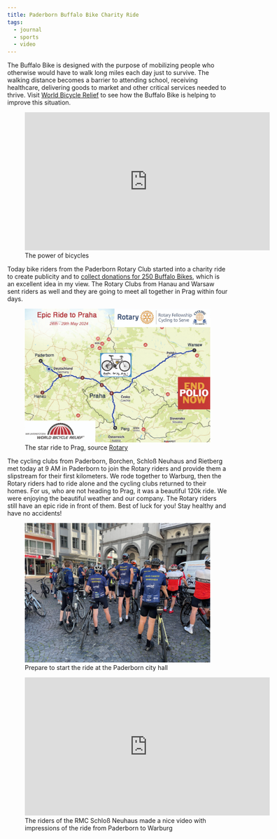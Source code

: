 ```yaml
---
title: Paderborn Buffalo Bike Charity Ride
tags:
  - journal
  - sports
  - video
---
```

The Buffalo Bike is designed with the purpose of mobilizing people who otherwise would have to walk long miles each day just to survive. The walking distance becomes a barrier to attending school, receiving healthcare, delivering goods to market and other critical services needed to thrive. Visit [World Bicycle Relief](https://worldbicyclerelief.org) to see how the Buffalo Bike is helping to improve this situation.

<figure>
<iframe width="560" height="315" src="https://www.youtube.com/embed/mgVxE2mtz80?si=psLzBSSOiUXhqWTV" title="YouTube video player" frameborder="0" allow="accelerometer; autoplay; clipboard-write; encrypted-media; gyroscope; picture-in-picture; web-share" referrerpolicy="strict-origin-when-cross-origin" allowfullscreen></iframe><figcaption>The power of bicycles</figcaption>
</figure>

Today bike riders from the Paderborn Rotary Club started into a charity ride to create publicity and to [collect donations for 250 Buffalo Bikes](https://join.worldbicyclerelief.org/RotaryCyclingTeam/challenge), which is an excellent idea in my view. The Rotary Clubs from Hanau and Warsaw sent riders as well and they are going to meet all together in Prag within four days.

<figure>
<img src="/img/journal/buffalo-bike-epic-ride.jpg" alt="A map showing a part of Germany, Poland, Czech, and Austria and red lines starting from Paderborn, Hanau, and Warsaw ending in Prag.">
<figcaption>The star ride to Prag, source <a href="https://rotary.de/panorama/sternfahrt-nach-prag-a-23593.html">Rotary</a></figcaption>
</figure>

The cycling clubs from Paderborn, Borchen, Schloß Neuhaus and Rietberg met today at 9 AM in Paderborn to join the Rotary riders and provide them a slipstream for their first kilometers. We rode together to Warburg, then the Rotary riders had to ride alone and the cycling clubs returned to their homes. For us, who are not heading to Prag, it was a beautiful 120k ride. We were enjoying the beautiful weather and our company. The Rotary riders still have an epic ride in front of them. Best of luck for you! Stay healthy and have no accidents!

<figure>
<img src="/img/journal/2024-05-26-slipstream-for-the-prag-ride.jpeg" alt="A group of riders in their dark blue Rad-Treff-Borchen jerseys standing with their bicycles in front of the Paderborn city hall">
<figcaption>Prepare to start the ride at the Paderborn city hall<figcaption>
</figure>

<figure>
<iframe width="560" height="315" src="https://www.youtube.com/embed/yJkaTPUA21U?si=p9Fl3tUN3oxvbdub" title="YouTube video player" frameborder="0" allow="accelerometer; autoplay; clipboard-write; encrypted-media; gyroscope; picture-in-picture; web-share" referrerpolicy="strict-origin-when-cross-origin" allowfullscreen></iframe>
<figcaption>The riders of the RMC Schloß Neuhaus made a nice video with impressions of the ride from Paderborn to Warburg</figcaption>
</fitgure>






